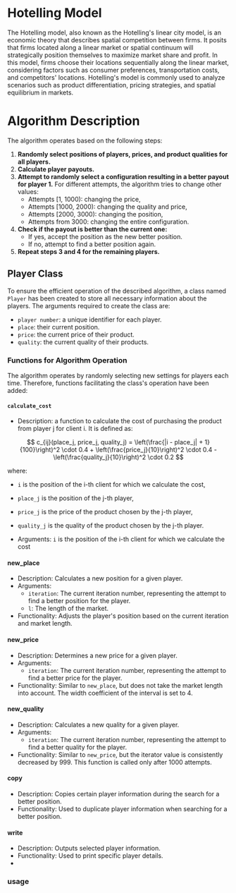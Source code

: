 # Hotelling Model
The Hotelling model, also known as the Hotelling's linear city model, is an economic theory that describes spatial competition between firms. It posits that firms located along a linear market or spatial continuum will strategically position themselves to maximize market share and profit. In this model, firms choose their locations sequentially along the linear market, considering factors such as consumer preferences, transportation costs, and competitors' locations. Hotelling's model is commonly used to analyze scenarios such as product differentiation, pricing strategies, and spatial equilibrium in markets.

# Algorithm Description

The algorithm operates based on the following steps:

1. **Randomly select positions of players, prices, and product qualities for all players.**
2. **Calculate player payouts.**
3. **Attempt to randomly select a configuration resulting in a better payout for player 1.** For different attempts, the algorithm tries to change other values:
   - Attempts [1, 1000): changing the price,
   - Attempts [1000, 2000): changing the quality and price,
   - Attempts [2000, 3000): changing the position,
   - Attempts from 3000: changing the entire configuration.
4. **Check if the payout is better than the current one:**
   - If yes, accept the position as the new better position.
   - If no, attempt to find a better position again.
5. **Repeat steps 3 and 4 for the remaining players.**

## Player Class

To ensure the efficient operation of the described algorithm, a class named `Player` has been created to store all necessary information about the players. The arguments required to create the class are:

- `player number`: a unique identifier for each player.
- `place`: their current position.
- `price`: the current price of their product.
- `quality`: the current quality of their products.
  
### Functions for Algorithm Operation
The algorithm operates by randomly selecting new settings for players each time. Therefore, functions facilitating the class's operation have been added:
 #### `calculate_cost`
- Description: a function to calculate the cost of purchasing the product from player j for client i. It is defined as:

$$
c_{ij}(place_j, price_j, quality_j) = \left(\frac{|i - place_j| + 1}{100}\right)^2 \cdot 0.4 + \left(\frac{price_j}{10}\right)^2 \cdot 0.4 - \left(\frac{quality_j}{10}\right)^2 \cdot 0.2
$$

where:
- `i` is the position of the i-th client for which we calculate the cost,
- `place_j` is the position of the j-th player,
- `price_j` is the price of the product chosen by the j-th player,
- `quality_j` is the quality of the product chosen by the j-th player.

- Arguments:
   `i` is the position of the i-th client for which we calculate the cost
#### **new_place**
- Description: Calculates a new position for a given player.
- Arguments:
  - `iteration`: The current iteration number, representing the attempt to find a better position for the player.
  - `l`: The length of the market.
- Functionality: Adjusts the player's position based on the current iteration and market length.

#### **new_price**
- Description: Determines a new price for a given player.
- Arguments:
  - `iteration`: The current iteration number, representing the attempt to find a better price for the player.
- Functionality: Similar to `new_place`, but does not take the market length into account. The width coefficient of the interval is set to 4.

#### **new_quality**
- Description: Calculates a new quality for a given player.
- Arguments:
  - `iteration`: The current iteration number, representing the attempt to find a better quality for the player.
- Functionality: Similar to `new_price`, but the iterator value is consistently decreased by 999. This function is called only after 1000 attempts.

#### **copy**
- Description: Copies certain player information during the search for a better position.
- Functionality: Used to duplicate player information when searching for a better position.

#### **write**
- Description: Outputs selected player information.
- Functionality: Used to print specific player details.
- 
### **usage**
